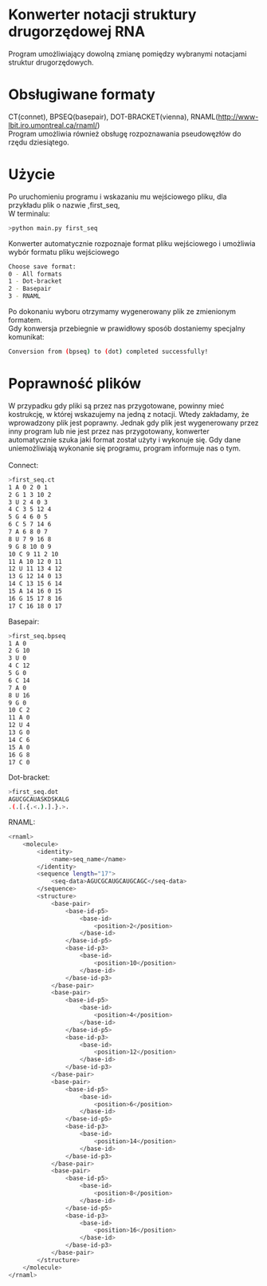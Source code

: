 # Konwerter notacji struktury drugorzędowej RNA
Program umożliwiający dowolną zmianę pomiędzy wybranymi notacjami struktur drugorzędowych. 

# Obsługiwane formaty
CT(connet), BPSEQ(basepair), DOT-BRACKET(vienna), RNAML(http://www-lbit.iro.umontreal.ca/rnaml/)<br/>
Program umożliwia również obsługę rozpoznawania pseudowęzłów do rzędu dziesiątego.

# Użycie
Po uruchomieniu programu i wskazaniu mu wejściowego pliku, dla przykładu plik o nazwie ,first_seq,<br/>
W terminalu:
```sh
>python main.py first_seq
```
Konwerter automatycznie rozpoznaje format pliku wejściowego i umożliwia wybór formatu pliku wejściowego
```sh
Choose save format:
0 - All formats
1 - Dot-bracket
2 - Basepair
3 - RNAML
```
Po dokonaniu wyboru otrzymamy wygenerowany plik ze zmienionym formatem.<br/>
Gdy konwersja przebiegnie w prawidłowy sposób dostaniemy specjalny komunikat:
```sh
Conversion from (bpseq) to (dot) completed successfully!
```

# Poprawność plików
W przypadku gdy pliki są przez nas przygotowane, powinny mieć kostrukcję, w której wskazujemy na jedną z notacji. Wtedy zakładamy, że wprowadzony plik jest poprawny. Jednak gdy plik jest wygenerowany przez inny program lub nie jest przez nas przygotowany, konwerter automatycznie szuka jaki format został użyty i wykonuje się. Gdy dane uniemożliwiają wykonanie się programu, program informuje nas o tym.
<br/>
<br/>
Connect:
```sh
>first_seq.ct
1 A 0 2 0 1
2 G 1 3 10 2
3 U 2 4 0 3
4 C 3 5 12 4
5 G 4 6 0 5
6 C 5 7 14 6
7 A 6 8 0 7
8 U 7 9 16 8
9 G 8 10 0 9
10 C 9 11 2 10
11 A 10 12 0 11
12 U 11 13 4 12
13 G 12 14 0 13
14 C 13 15 6 14
15 A 14 16 0 15
16 G 15 17 8 16
17 C 16 18 0 17
```
Basepair:
```sh
>first_seq.bpseq
1 A 0
2 G 10
3 U 0
4 C 12
5 G 0
6 C 14
7 A 0
8 U 16
9 G 0
10 C 2
11 A 0
12 U 4
13 G 0
14 C 6
15 A 0
16 G 8
17 C 0
```
Dot-bracket:
```sh
>first_seq.dot
AGUCGCAUASKDSKALG
.(.[.{.<.).].}.>.
```
RNAML:
```sh
<rnaml>
	<molecule>
		<identity>
			<name>seq_name</name>
		</identity>
		<sequence length="17">
			<seq-data>AGUCGCAUGCAUGCAGC</seq-data>
		</sequence>
		<structure>
			<base-pair>
				<base-id-p5>
					<base-id>
						<position>2</position>
					</base-id>
				</base-id-p5>
				<base-id-p3>
					<base-id>
						<position>10</position>
					</base-id>
				</base-id-p3>
			</base-pair>
			<base-pair>
				<base-id-p5>
					<base-id>
						<position>4</position>
					</base-id>
				</base-id-p5>
				<base-id-p3>
					<base-id>
						<position>12</position>
					</base-id>
				</base-id-p3>
			</base-pair>
			<base-pair>
				<base-id-p5>
					<base-id>
						<position>6</position>
					</base-id>
				</base-id-p5>
				<base-id-p3>
					<base-id>
						<position>14</position>
					</base-id>
				</base-id-p3>
			</base-pair>
			<base-pair>
				<base-id-p5>
					<base-id>
						<position>8</position>
					</base-id>
				</base-id-p5>
				<base-id-p3>
					<base-id>
						<position>16</position>
					</base-id>
				</base-id-p3>
			</base-pair>
		</structure>
	</molecule>
</rnaml>
```







